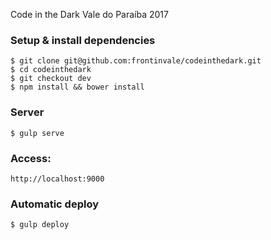 Code in the Dark Vale do Paraíba 2017

### Setup & install dependencies

```
$ git clone git@github.com:frontinvale/codeinthedark.git
$ cd codeinthedark
$ git checkout dev
$ npm install && bower install
```

### Server

```
$ gulp serve
```

### Access:

```
http://localhost:9000
```

### Automatic deploy

```
$ gulp deploy
```
